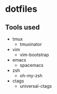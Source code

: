 # dotfiles

## Tools used

- tmux
    - tmuxinator
- vim
    - vim-bootstrap
- emacs
    - spacemacs
- zsh
    - oh-my-zsh
- ctags
    - universal-ctags
